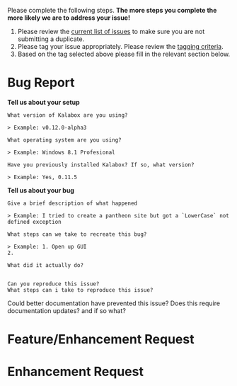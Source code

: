 Please complete the following steps. **The more steps you complete the more
likely we are to address your issue!**

1. Please review the [current list of issues](https://github.com/kalabox/kalabox/issues) to make sure you are not submitting a duplicate.
2. Please tag your issue appropriately. Please review the [tagging criteria](https://github.com/kalabox/kalabox/blob/HEAD/CONTRIBUTING.md).
3. Based on the tag selected above please fill in the relevant section below.

Bug Report
==========

**Tell us about your setup**

```
What version of Kalabox are you using?

> Example: v0.12.0-alpha3

What operating system are you using?

> Example: Windows 8.1 Profesional

Have you previously installed Kalabox? If so, what version?

> Example: Yes, 0.11.5
```

**Tell us about your bug**

```
Give a brief description of what happened

> Example: I tried to create a pantheon site but got a `LowerCase` not defined exception

What steps can we take to recreate this bug?

> Example: 1. Open up GUI
2.

What did it actually do?


Can you reproduce this issue?
What steps can i take to reproduce this issue?

```

Could better documentation have prevented this issue?
Does this require documentation updates? and if so what?

Feature/Enhancement Request
===========================


Enhancement Request
===================
